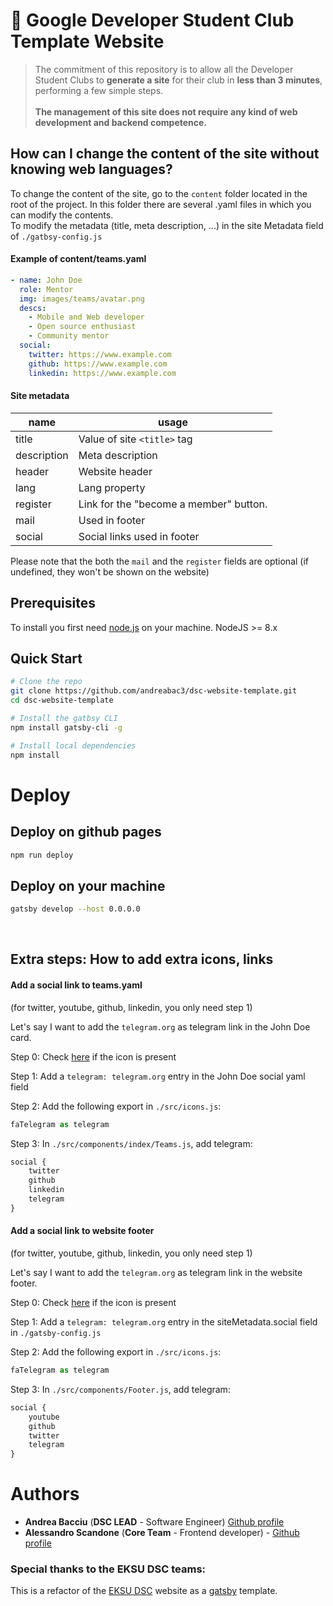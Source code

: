 # 🚀 Google Developer Student Club Template Website
> The commitment of this repository is to allow all the Developer Student Clubs to **generate a site** for their club in **less than 3 minutes**, performing a few simple steps.<br> <br>
**The management of this site does not require any kind of web development and backend competence.**

## How can I change the content of the site without knowing web languages?
To change the content of the site, go to the `content` folder located in the root of the project. In this folder there are several .yaml files in which you can modify the contents.  <br> To modify the metadata (title, meta description, ...) in the site Metadata field of `./gatbsy-config.js`
#### Example of content/teams.yaml
```yaml
- name: John Doe
  role: Mentor
  img: images/teams/avatar.png
  descs:
    - Mobile and Web developer
    - Open source enthusiast
    - Community mentor
  social:
    twitter: https://www.example.com
    github: https://www.example.com
    linkedin: https://www.example.com
```
#### Site metadata
| name | usage |
|---|---|
| title |  Value of site `<title>` tag |
| description | Meta description  |
| header | Website header |
| lang | Lang property |
| register | Link for the "become a member" button. |
| mail | Used in footer |
| social | Social links used in footer |

Please note that the both the `mail` and the `register` fields are optional (if undefined, they won't be shown on the website)

## Prerequisites
To install you first need [node.js](https://nodejs.org/en/) on your machine.
NodeJS >= 8.x
## Quick Start
```sh
# Clone the repo
git clone https://github.com/andreabac3/dsc-website-template.git
cd dsc-website-template

# Install the gatbsy CLI
npm install gatsby-cli -g

# Install local dependencies
npm install 
```
# Deploy
## Deploy on github pages
```sh
npm run deploy
```
## Deploy on your machine 
```sh
gatsby develop --host 0.0.0.0
```
<br>

## Extra steps: How to add extra icons, links 
#### Add a social link to teams.yaml

(for twitter, youtube, github, linkedin, you only need step 1)

Let's say I want to add the `telegram.org` as telegram link in the John Doe card.

Step 0: Check [here](https://fontawesome.com/icons?d=gallery&s=brands) if the icon is present

Step 1: Add a `telegram: telegram.org` entry in the John Doe social yaml field

Step 2: Add the following export in `./src/icons.js`:
```js
faTelegram as telegram
```

Step 3: In `./src/components/index/Teams.js`, add telegram:
```graphql
social {
	twitter
	github
	linkedin
	telegram
}
```
#### Add a social link to website footer

(for twitter, youtube, github, linkedin, you only need step 1)

Let's say I want to add the `telegram.org` as telegram link in the website footer.

Step 0: Check [here](https://fontawesome.com/icons?d=gallery&s=brands) if the icon is present

Step 1: Add a `telegram: telegram.org` entry in the siteMetadata.social field in `./gatsby-config.js`

Step 2: Add the following export in `./src/icons.js`:
```js
faTelegram as telegram
```

Step 3: In `./src/components/Footer.js`, add telegram:
```graphql
social {
	youtube
	github
	twitter
	telegram
}
```
# Authors
* **Andrea Bacciu**  (**DSC LEAD** - Software Engineer) [Github profile](https://github.com/andreabac3)
* **Alessandro Scandone**  (**Core Team** - Frontend developer) - [Github profile](https://github.com/ascandone)
### Special thanks to the EKSU DSC teams:
This is a refactor of the [EKSU DSC](https://github.com/DSCEksu/dsceksu-laravel) website as a [gatsby](https://www.gatsbyjs.org/) template.
